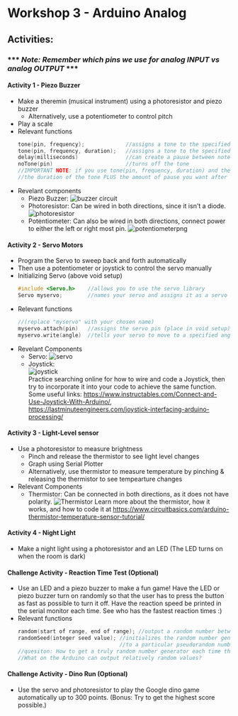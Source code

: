 # Workshop 3 - Arduino Analog

## Activities:
### *** *Note: Remember which pins we use for analog INPUT vs analog OUTPUT* ***

#### Activity 1 - Piezo Buzzer
* Make a theremin (musical instrument) using a photoresistor and piezo buzzer
  - Alternatively, use a potentiometer to control pitch
* Play a scale 
* Relevant functions
  ```c++
  tone(pin, frequency);             //assigns a tone to the specified pin
  tone(pin, frequency, duration);   //assigns a tone to the specified pin for specified duration
  delay(milliseconds)               //can create a pause between notes
  noTone(pin)                       //turns off the tone
  //IMPORTANT NOTE: if you use tone(pin, frequency, duration) and then delay(ms), the delay must be equal to
  //the duration of the tone PLUS the amount of pause you want after it
  ```
* Revelant components
  - Piezo Buzzer: 
  ![buzzer circuit](https://github.com/bmesbuildteamucla/bmesbuildteamucla.github.io/assets/134753006/f0c98d85-631b-4d5e-b60b-ee61a7043293)
  - Photoresistor: Can be wired in both directions, since it isn't a diode.
  ![photoresistor](https://github.com/bmesbuildteamucla/bmesbuildteamucla.github.io/assets/134753006/66b2abc2-4248-45a1-8dcf-c5ec865a44b0)
  - Potentiometer: Can also be wired in both directions, connect power to either the left or right most pin.
  ![potentiometerpng](https://github.com/bmesbuildteamucla/bmesbuildteamucla.github.io/assets/134753006/5065d173-fe3b-4ade-91c0-bdea99501fa8)

#### Activity 2 - Servo Motors
* Program the Servo to sweep back and forth automatically
* Then use a potentiometer or joystick to control the servo manually
* Initializing Servo (above void setup)
  ```c++
  #include <Servo.h>    //allows you to use the servo library
  Servo myservo;        //names your servo and assigns it as a servo
  ```
* Relevant functions
  ```c++
  //(replace "myservo" with your chosen name)
  myservo.attach(pin)   //assigns the servo pin (place in void setup)
  myservo.write(angle)  //tells your servo to move to a specified angle 
  ```
* Revelant Components
  - Servo:
  ![servo](https://github.com/bmesbuildteamucla/bmesbuildteamucla.github.io/assets/134753006/26b289cf-f71f-4741-aeb1-097a82c9a46c)
  - Joystick:<br>
  ![joystick](https://github.com/bmesbuildteamucla/bmesbuildteamucla.github.io/assets/134753006/4e8bd64d-5d6d-433a-b8ff-780cd6b8e361)
  <br>Practice searching online for how to wire and code a Joystick, then try to incorporate it into your code to achieve the same function.
  Some useful links: https://www.instructables.com/Connect-and-Use-Joystick-With-Arduino/, https://lastminuteengineers.com/joystick-interfacing-arduino-processing/

#### Activity 3 - Light-Level sensor
* Use a photoresistor to measure brightness
  - Pinch and release the thermistor to see light level changes
  - Graph using Serial Plotter
  - Alternatively, use thermistor to measure temperature by pinching & releasing the thermistor to see tempearture changes
* Relevant Components
  - Thermistor: Can be connected in both directions, as it does not have polarity.
  ![Thermistor](https://github.com/bmesbuildteamucla/bmesbuildteamucla.github.io/assets/134753006/ebd35de3-7983-4192-82f5-14428ca65ac4)
  Learn more about the thermistor, how it works, and how to code it at https://www.circuitbasics.com/arduino-thermistor-temperature-sensor-tutorial/


#### Activity 4 - Night Light
* Make a night light using a photoresistor and an LED (The LED turns on when the room is dark) 


#### Challenge Activity - Reaction Time Test (Optional)
* Use an LED and a piezo buzzer to make a fun game! Have the LED or piezo buzzer turn on randomly so that the user has to press the button as fast as possible to turn it off. Have the reaction speed be printed in the serial monitor each time. See who has the fastest reaction times :)
* Relevant functions
  ```c++
  random(start of range, end of range); //output a random number between the defined range
  randomSeed(integer seed value); //initializes the random number generator, each seed value corresponds
                                  //to a particular pseudorandom number list
  //quesiton: How to get a truly random number generator each time the code is restarted?
  //What on the Arduino can output relatively random values?
  ```


#### Challenge Activity - Dino Run (Optional)
* Use the servo and photoresistor to play the Google dino game automatically up to 300 points. (Bonus: Try to get the highest score possible.)



<!--
## Solutions:
* [Activity 1 - Piezo Buzzer](https://bmesbuildteamucla.github.io/workshops/workshop-3--arduino-analog/activity-1--piezo-buzzer)
* [Activity 2 - Servo motors + Joystick](https://bmesbuildteamucla.github.io/workshops/workshop-3--arduino-analog/activity-2--servo-motor)
* [Activity 3 - Light Level Sensor](https://bmesbuildteamucla.github.io/workshops/workshop-3--arduino-analog/activity-3--light-level-sensor)
* [Activity 4 -  Night Light](https://bmesbuildteamucla.github.io/workshops/workshop-3--arduino-analog/activity-4--night-light)


hide solutions
* [Challenge Activity - Reaction Time Test](https://bmesbuildteamucla.github.io/workshops/workshop-3--arduino-analog/challenge-activity-2--reaction-time-test)
* [Challenge Activity - Dino Run](https://bmesbuildteamucla.github.io/workshops/workshop-3--arduino-analog/challenge-activity-1--dino-run)
-->
